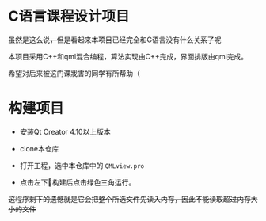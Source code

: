 # C语言课程设计项目

~~虽然是这么说，但是看起来本项目已经完全和C语言没有什么关系了呢~~

本项目采用C++和qml混合编程，算法实现由C++完成，界面排版由qml完成。

希望对后来被这门课戕害的同学有所帮助（

# 构建项目

+ 安装Qt Creator 4.10以上版本

+ clone本仓库

+ 打开工程，选中本仓库中的 ` QMLview.pro `

+ 点击左下🔨构建后点击绿色三角运行。

~~这程序剩下的遗憾就是它会把整个所选文件先读入内存，因此不能读取超过内存大小的文件~~